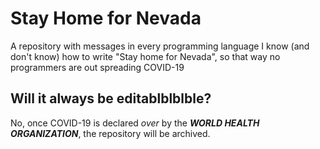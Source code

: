 # Stay Home for Nevada
A repository with messages in every programming language I know (and don't know) how to write "Stay home for Nevada", so that way no programmers are out spreading COVID-19
## Will it always be editablblblble?
No, once COVID-19 is declared *over* by the ***WORLD HEALTH ORGANIZATION***, the repository will be archived.
